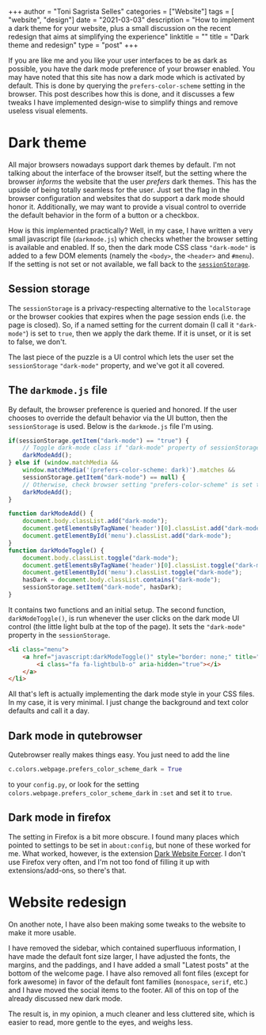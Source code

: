 +++
author = "Toni Sagrista Selles"
categories = ["Website"]
tags = [ "website", "design"]
date = "2021-03-03"
description = "How to implement a dark theme for your website, plus a small discussion on the recent redesign that aims at simplifying the experience"
linktitle = ""
title = "Dark theme and redesign"
type = "post"
+++

If you are like me and you like your user interfaces to be as dark as possible, you have the dark mode preference of your browser enabled. You may have noted that this site has now a dark mode which is activated by default. This is done by querying the ``prefers-color-scheme`` setting in the browser. This post describes how this is done, and it discusses a few tweaks I have implemented design-wise to simplify things and remove useless visual elements.

<!--more-->

Dark theme
==========

All major browsers nowadays support dark themes by default. I'm not talking about the interface of the browser itself, but the setting where the browser *informs* the website that the user *prefers* dark themes. This has the upside of being totally seamless for the user. Just set the flag in the browser configuration and websites that do support a dark mode should honor it. Additionally, we may want to provide a visual control to override the default behavior in the form of a button or a checkbox. 

How is this implemented practically? Well, in my case, I have written a very small javascript file (``darkmode.js``) which checks whether the browser setting is available and enabled. If so, then the dark mode CSS class ``"dark-mode"`` is added to a few DOM elements (namely the ``<body>``, the ``<header>`` and ``#menu``). If the setting is not set or not available, we fall back to the [``sessionStorage``](https://developer.mozilla.org/en-US/docs/Web/API/Window/sessionStorage). 

Session storage
---------------

The ``sessionStorage`` is a privacy-respecting alternative to the ``localStorage`` or the browser cookies that expires when the page session ends (i.e. the page is closed). So, if a named setting for the current domain (I call it ``"dark-mode"``) is set to ``true``, then we apply the dark theme. If it is unset, or it is set to false, we don't. 

The last piece of the puzzle is a UI control <i class="fa fa-lightbulb-o"></i> which lets the user set the ``sessionStorage`` ``"dark-mode"`` property, and we've got it all covered.

The ``darkmode.js`` file
------------------------

By default, the browser preference is queried and honored. If the user chooses to override the default behavior via the UI button, then the ``sessionStorage`` is used. Below is the ``darkmode.js`` file I'm using.

```javascript
if(sessionStorage.getItem("dark-mode") == "true") {
    // Toggle dark-mode class if "dark-mode" property of sessionStorage is true
    darkModeAdd();
} else if (window.matchMedia && 
    window.matchMedia('(prefers-color-scheme: dark)').matches && 
    sessionStorage.getItem("dark-mode") == null) {
    // Otherwise, check browser setting "prefers-color-scheme" is set to "dark"
    darkModeAdd();
}

function darkModeAdd() {
    document.body.classList.add("dark-mode");
    document.getElementsByTagName('header')[0].classList.add("dark-mode");
    document.getElementById('menu').classList.add("dark-mode");
}
function darkModeToggle() {
    document.body.classList.toggle("dark-mode");
    document.getElementsByTagName('header')[0].classList.toggle("dark-mode");
    document.getElementById('menu').classList.toggle("dark-mode");
    hasDark = document.body.classList.contains("dark-mode");
    sessionStorage.setItem("dark-mode", hasDark);
}
```

It contains two functions and an initial setup. The second function, ``darkModeToggle()``, is run whenever the user clicks on the dark mode UI control (the little light bulb <i class="fa fa-lightbulb-o"></i> at the top of the page). It sets the ``"dark-mode"`` property in the ``sessionStorage``. 

```html
<li class="menu">
    <a href="javascript:darkModeToggle()" style="border: none;" title="Toggle dark mode">
        <i class="fa fa-lightbulb-o" aria-hidden="true"></i>
    </a>
</li>
```


All that's left is actually implementing the dark mode style in your CSS files. In my case, it is very minimal. I just change the background and text color defaults and call it a day.

Dark mode in qutebrowser
------------------------

Qutebrowser really makes things easy. You just need to add the line

```python
c.colors.webpage.prefers_color_scheme_dark = True
```
to your ``config.py``, or look for the setting ``colors.webpage.prefers_color_scheme_dark`` in ``:set`` and set it to ``true``.

Dark mode in firefox
--------------------

The setting in Firefox is a bit more obscure. I found many places which pointed to settings to be set in ``about:config``, but none of these worked for me. What worked, however, is the extension [Dark Website Forcer](https://addons.mozilla.org/en-US/firefox/addon/dark-mode-website-switcher). I don't use Firefox very often, and I'm not too fond of filling it up with extensions/add-ons, so there's that.

Website redesign
================

On another note, I have also been making some tweaks to the website to make it more usable. 

I have removed the sidebar, which contained superfluous information, I have made the default font size larger, I have adjusted the fonts, the margins, and the paddings, and I have added a small "Latest posts" at the bottom of the welcome page. I have also removed all font files (except for fork awesome) in favor of the default font families (``monospace``, ``serif``, etc.) and I have moved the social items to the footer. All of this on top of the already discussed new dark mode.

The result is, in my opinion, a much cleaner and less cluttered site, which is easier to read, more gentle to the eyes, and weighs less.
